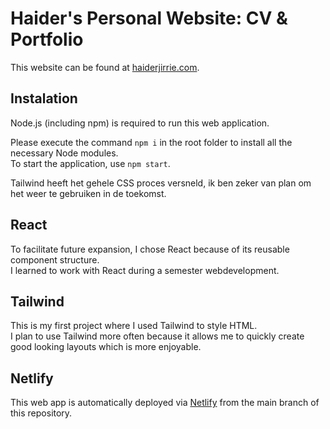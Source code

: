 # Haider's Personal Website: CV & Portfolio

This website can be found at [haiderjirrie.com](https://haiderjirrie.com).

## Instalation

Node.js (including npm) is required to run this web application.

Please execute the command `npm i` in the root folder to install all the necessary Node modules.\
To start the application, use `npm start`.

Tailwind heeft het gehele CSS proces versneld, ik ben zeker van plan om het weer te gebruiken in de toekomst.

## React

To facilitate future expansion, I chose React because of its reusable component structure.\
I learned to work with React during a semester webdevelopment.

## Tailwind

This is my first project where I used Tailwind to style HTML.\
I plan to use Tailwind more often because it allows me to quickly create good looking layouts which is more enjoyable.

## Netlify

This web app is automatically deployed via [Netlify](https://www.netlify.com/) from the main branch of this repository.




